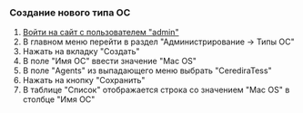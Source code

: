 ### Создание нового типа ОС

1. [Войти на сайт с пользователем "admin"](../../../../0.%20Шаги/1.%20Войти%20на%20сайт%20с%20пользователем%20username.md)
1. В главном меню перейти в раздел "Администрирование -> Типы ОС"
1. Нажать на вкладку "Создать"
1. В поле "Имя ОС" ввести значение "Mac OS"
1. В поле "Agents" из выпадающего меню выбрать "CerediraTess"
1. Нажать на кнопку "Сохранить"
1. В таблице "Список" отображается строка со значением "Mac OS" в столбце "Имя ОС"
